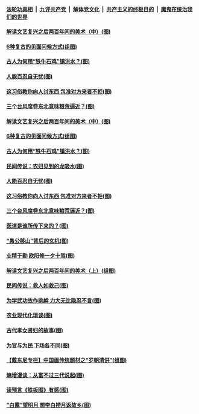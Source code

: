 

####  [法轮功真相](../../../../basic/blob/master/README.md?t=09161902) &nbsp;|&nbsp; [九评共产党](../../../../9ping.md/blob/master/README.md?t=09161902) &nbsp;|&nbsp; [解体党文化](../../../../jtdwh.md/blob/master/README.md?t=09161902)  &nbsp;|&nbsp; [共产主义的终极目的](../../../../gczydzjmd.md/blob/master/README.md?t=09161902) &nbsp;|&nbsp; [魔鬼在统治我们的世界](../../../../mgztzwmdsj.md/blob/master/README.md?t=09161902) 

#### [解读文艺复兴之后两百年间的美术（中）(图)](../pages/p7/945957.md?t=09161902) 

#### [6种复古的见面问候方式(组图)](../pages/p7/946184.md?t=09161902) 

#### [古人为何用“铁牛石鸡”镇洪水？(图)](../pages/p7/946175.md?t=09161902) 

#### [人能百忍自无忧(图)](../pages/p7/945920.md?t=09161902) 

#### [这习俗教你向人讨东西 包准对方来者不拒(图)](../pages/p7/903781.md?t=09161902) 

#### [三个台风席卷东北意味粮荒逼近？(图)](../pages/p7/946089.md?t=09161902) 

#### [解读文艺复兴之后两百年间的美术（中）(图)](../pages/p7/945957.md?t=09161902) 

#### [6种复古的见面问候方式(组图)](../pages/p7/946184.md?t=09161902) 

#### [古人为何用“铁牛石鸡”镇洪水？(图)](../pages/p7/946175.md?t=09161902) 

#### [民间传说：农妇见到的龙吸水(图)](../pages/p7/946195.md?t=09161902) 

#### [人能百忍自无忧(图)](../pages/p7/945920.md?t=09161902) 

#### [这习俗教你向人讨东西 包准对方来者不拒(图)](../pages/p7/903781.md?t=09161902) 

#### [三个台风席卷东北意味粮荒逼近？(图)](../pages/p7/946089.md?t=09161902) 

#### [医道是谁所传下来的？(图)](../pages/p7/946106.md?t=09161902) 

#### [“愚公移山”背后的玄机(图)](../pages/p7/945996.md?t=09161902) 

#### [业精于勤 欧阳修一夕十驾(图)](../pages/p7/906987.md?t=09161902) 

#### [解读文艺复兴之后两百年间的美术（上）(组图)](../pages/p7/945955.md?t=09161902) 

#### [民间传说：救人如救己(图)](../pages/p7/945700.md?t=09161902) 

#### [为学武功故作挑衅 力大无比隐忍不言(图)](../pages/p7/945765.md?t=09161902) 

#### [农业现代化琐谈(图)](../pages/p7/945800.md?t=09161902) 

#### [古代孝女贤妇的故事(图)](../pages/p7/945704.md?t=09161902) 

#### [为官与为民 下场各不同(图)](../pages/p7/945452.md?t=09161902) 

#### [【戴东尼专栏】中国画传统题材之“岁朝清供”(组图)](../pages/p7/945629.md?t=09161902) 

#### [熵增漫谈：从富不过三代说起(图)](../pages/p7/945696.md?t=09161902) 

#### [读预言《铁板图》有感(图)](../pages/p7/945798.md?t=09161902) 

#### [“白露”望明月 想李白捞月返故乡(图)](../pages/p7/910675.md?t=09161902) 

